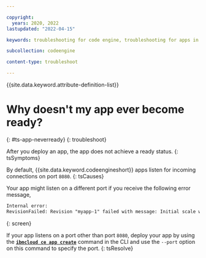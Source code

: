 ```yaml
---

copyright:
  years: 2020, 2022
lastupdated: "2022-04-15"

keywords: troubleshooting for code engine, troubleshooting for apps in code engine, tips for apps in code engine, logs for apps in code engine, apps

subcollection: codeengine

content-type: troubleshoot

---
```


{{site.data.keyword.attribute-definition-list}}

# Why doesn't my app ever become ready?   
{: #ts-app-neverready}
{: troubleshoot}

After you deploy an app, the app does not achieve a ready status.
{: tsSymptoms}


By default, {{site.data.keyword.codeengineshort}} apps listen for incoming connections on port `8080`.
{: tsCauses}

Your app might listen on a different port if you receive the following error message,

```txt
Internal error:
RevisionFailed: Revision "myapp-1" failed with message: Initial scale was never achieved
```
{: screen}




If your app listens on a port other than port `8080`, deploy your app by using the [**`ibmcloud ce app create`**](/docs/codeengine?topic=codeengine-cli#cli-application-create) command in the CLI and use the `--port` option on this command to specify the port.
{: tsResolve}






